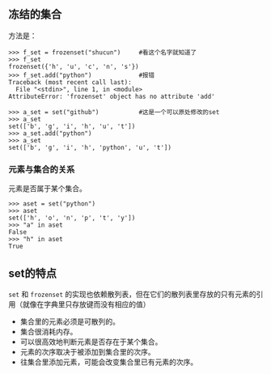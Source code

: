 
## 冻结的集合

方法是：

    >>> f_set = frozenset("shucun")     #看这个名字就知道了
    >>> f_set
    frozenset({'h', 'u', 'c', 'n', 's'})
    >>> f_set.add("python")             #报错
    Traceback (most recent call last):
      File "<stdin>", line 1, in <module>
    AttributeError: 'frozenset' object has no attribute 'add'
    
    >>> a_set = set("github")           #这是一个可以原处修改的set
    >>> a_set
    set(['b', 'g', 'i', 'h', 'u', 't'])
    >>> a_set.add("python")
    >>> a_set
    set(['b', 'g', 'i', 'h', 'python', 'u', 't'])


### 元素与集合的关系

元素是否属于某个集合。

    >>> aset = set("python")
    >>> aset 
    set(['h', 'o', 'n', 'p', 't', 'y'])
    >>> "a" in aset
    False
    >>> "h" in aset
    True



##  set的特点

`set` 和 `frozenset` 的实现也依赖散列表，但在它们的散列表里存放的只有元素的引用（就像在字典里只存放键而没有相应的值）

- 集合里的元素必须是可散列的。
- 集合很消耗内存。
- 可以很高效地判断元素是否存在于某个集合。
- 元素的次序取决于被添加到集合里的次序。
- 往集合里添加元素，可能会改变集合里已有元素的次序。